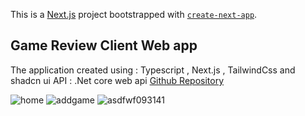 This is a [Next.js](https://nextjs.org/) project bootstrapped with [`create-next-app`](https://github.com/vercel/next.js/tree/canary/packages/create-next-app).

## Game Review Client Web app

The application created using : Typescript , Next.js , TailwindCss and shadcn ui
API : .Net core web api [Github Repository](https://github.com/clarkjoseph74/GamesApi/)



![home](https://github.com/clarkjoseph74/GameReviewClient/assets/77942463/26a0603b-a828-4538-9d69-042e3cd4e6e0)
![addgame](https://github.com/clarkjoseph74/GameReviewClient/assets/77942463/2d78a788-b78d-42ee-93a5-a9612942dd37)
![asdfwf093141](https://github.com/clarkjoseph74/GameReviewClient/assets/77942463/132f95b4-eadc-4d7f-b4b7-b7f986042389)
